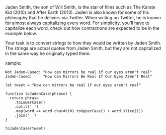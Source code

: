 Jaden Smith, the son of Will Smith, is the star of films such as The Karate Kid (2010) and After Earth (2013). Jaden is also known for some of his philosophy that he delivers via Twitter. When writing on Twitter, he is known for almost always capitalizing every word. For simplicity, you'll have to capitalize each word, check out how contractions are expected to be in the example below.

Your task is to convert strings to how they would be written by Jaden Smith. The strings are actual quotes from Jaden Smith, but they are not capitalized in the same way he originally typed them.

 xample:

`Not Jaden-Cased: "How can mirrors be real if our eyes aren't real"`
`Jaden-Cased:     "How Can Mirrors Be Real If Our Eyes Aren't Real"`

```
let tweet = "How can mirrors be real if our eyes aren't real"

function toJadenCase(phrase) {
  return phrase
    .toLowerCase()
    .split(' ')
    .map(word => word.charAt(0).toUpperCase() + word.slice(1))
    .join(' ')
}

toJadenCase(tweet)
```
